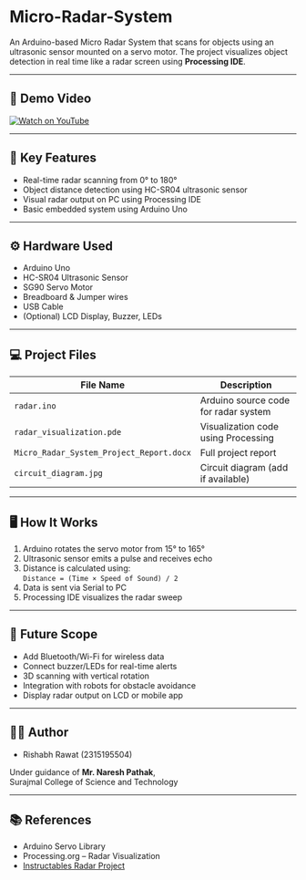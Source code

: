 # Micro-Radar-System
An Arduino-based Micro Radar System that scans for objects using an ultrasonic sensor mounted on a servo motor. The project visualizes object detection in real time like a radar screen using **Processing IDE**.

---

## 🎥 Demo Video

[![Watch on YouTube](https://img.youtube.com/vi/F3C1LtXdQ7Q/0.jpg)](https://youtube.com/watch?v=F3C1LtXdQ7Q)

---

## 🧠 Key Features

- Real-time radar scanning from 0° to 180°
- Object distance detection using HC-SR04 ultrasonic sensor
- Visual radar output on PC using Processing IDE
- Basic embedded system using Arduino Uno

---

## ⚙️ Hardware Used

- Arduino Uno
- HC-SR04 Ultrasonic Sensor
- SG90 Servo Motor
- Breadboard & Jumper wires
- USB Cable
- (Optional) LCD Display, Buzzer, LEDs

---

## 💻 Project Files

| File Name | Description |
|-----------|-------------|
| `radar.ino` | Arduino source code for radar system |
| `radar_visualization.pde` | Visualization code using Processing |
| `Micro_Radar_System_Project_Report.docx` | Full project report |
| `circuit_diagram.jpg` | Circuit diagram (add if available) |

---

## 🖥️ How It Works

1. Arduino rotates the servo motor from 15° to 165°
2. Ultrasonic sensor emits a pulse and receives echo
3. Distance is calculated using:  
   `Distance = (Time × Speed of Sound) / 2`
4. Data is sent via Serial to PC
5. Processing IDE visualizes the radar sweep

---

## 🔭 Future Scope

- Add Bluetooth/Wi-Fi for wireless data
- Connect buzzer/LEDs for real-time alerts
- 3D scanning with vertical rotation
- Integration with robots for obstacle avoidance
- Display radar output on LCD or mobile app

---

## 👨‍🎓 Author

- Rishabh Rawat (2315195504)  

Under guidance of **Mr. Naresh Pathak**,  
Surajmal College of Science and Technology

---

## 📚 References

- Arduino Servo Library  
- Processing.org – Radar Visualization  
- [Instructables Radar Project](https://www.instructables.com/Arduino-Radar-System/)
